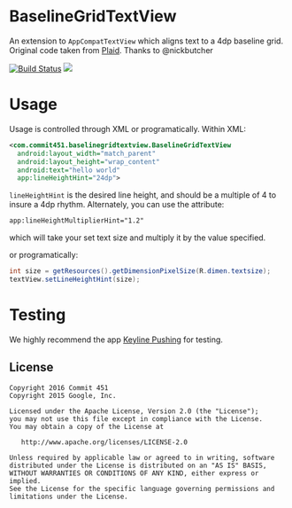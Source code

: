 # BaselineGridTextView
An extension to `AppCompatTextView` which aligns text to a 4dp baseline grid.
Original code taken from [Plaid](https://github.com/nickbutcher/plaid). Thanks to @nickbutcher

[![Build Status](https://travis-ci.org/Commit451/BaselineGridTextView.svg?branch=master)](https://travis-ci.org/Commit451/BaselineGridTextView) [![](https://jitpack.io/v/Commit451/BaselineGridTextView.svg)](https://jitpack.io/#Commit451/BaselineGridTextView)

# Usage
Usage is controlled through XML or programatically. Within XML:

```xml
<com.commit451.baselinegridtextview.BaselineGridTextView
  android:layout_width="match_parent"
  android:layout_height="wrap_content"
  android:text="hello world"
  app:lineHeightHint="24dp">
```
`lineHeightHint` is the desired line height, and should be a multiple of 4 to insure a 4dp rhythm. Alternately, you can use the attribute:
```xml
app:lineHeightMultiplierHint="1.2"
```
which will take your set text size and multiply it by the value specified.

or programatically:
```java
int size = getResources().getDimensionPixelSize(R.dimen.textsize);
textView.setLineHeightHint(size);
```

# Testing
We highly recommend the app [Keyline Pushing](https://play.google.com/store/apps/details?id=com.faizmalkani.keylines) for testing.

License
--------

    Copyright 2016 Commit 451
    Copyright 2015 Google, Inc.

    Licensed under the Apache License, Version 2.0 (the "License");
    you may not use this file except in compliance with the License.
    You may obtain a copy of the License at

       http://www.apache.org/licenses/LICENSE-2.0

    Unless required by applicable law or agreed to in writing, software
    distributed under the License is distributed on an "AS IS" BASIS,
    WITHOUT WARRANTIES OR CONDITIONS OF ANY KIND, either express or implied.
    See the License for the specific language governing permissions and
    limitations under the License.

